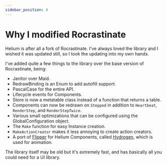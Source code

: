 ```yaml
---
sidebar_position: 4
---
```


# Why I modified Rocrastinate

Helium is after all a fork of Rocrastinate. I've always loved the library and I wished it was updated still, so I took the updating into my own hands.

I've added quite a few things to the library over the base version of Rocrastinate, being:

- Janitor over Maid.
- RedrawBinding is an Enum to add autofill support.
- PascalCase for the entire API.
- Lifecycle events for Components.
- Store is now a metatable class instead of a function that returns a table.
- Components can now be redrawn on `Stepped` in addition to `Heartbeat`, `RenderStep`, and `RenderStepTwice`.
- Various small optimizations that can be configured using the GlobalConfiguration object.
- The `Make` function for easy Instance creation.
- `MakeActionCreator` makes it less annoying to create action creators.
- A port of [Flipper](https://github.com/Reselim/Flipper) for Helium Components, called [Hydrogen](https://github.com/howmanysmall/Hydrogen), which is used for animation.

The library itself may be old but it's extremely fast, and has basically all you could need for a UI library.
